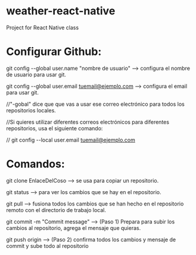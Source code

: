 # weather-react-native
Project for React Native class

# Configurar Github:

git config --global user.name "nombre de usuario" --> configura el nombre de usuario para usar git.

git config --global user.email tuemail@ejemplo.com --> configura el email para usar git.

//"-gobal" dice que que vas a usar ese correo electrónico para todos los repositorios locales.

//Si quieres utilizar diferentes correos electrónicos para diferentes repositorios, usa el siguiente comando:

// git config --local user.email tuemail@ejemplo.com

# Comandos: 

git clone EnlaceDelCoso --> se usa para copiar un repositorio.

git status -->  para ver los cambios que se hay en el repositorio.

git pull  --> fusiona todos los cambios que se han hecho en el repositorio remoto con el directorio de trabajo local.

git commit -m "Commit message"  --> (Paso 1) Prepara para subir los cambios al repositorio, agrega el mensaje que quieras.

git push  origin <master> --> (Paso 2) confirma todos los cambios y mensaje de commit y sube todo al repositorio
  
